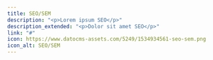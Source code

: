 ```yaml
---
title: SEO/SEM
description: "<p>Lorem ipsum SEO</p>"
description_extended: "<p>Dolor sit amet SEO</p>"
link: "#"
icon: https://www.datocms-assets.com/5249/1534934561-seo-sem.png
icon_alt: SEO/SEM
---
```


